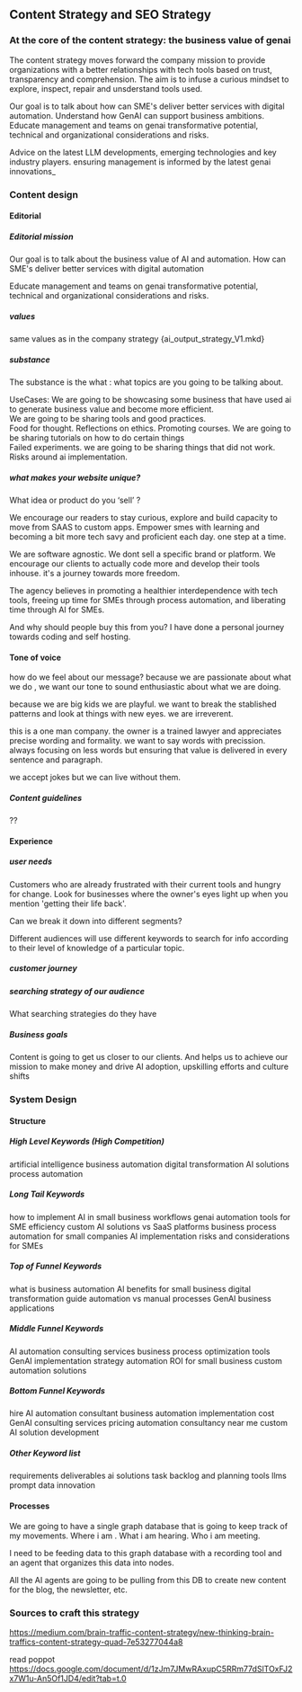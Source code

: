 ## Content Strategy and SEO Strategy


### At the core of the content strategy: the business value of genai

The content strategy moves forward the company mission to provide organizations with a better relationships with tech tools based on trust, transparency and comprehension. The aim is to infuse a curious mindset to explore, inspect, repair and unsderstand tools used.

Our goal is to talk about how can SME's deliver better services with digital automation. Understand how GenAI can support business ambitions. Educate management and teams on genai transformative potential, technical and organizational considerations and risks.

Advice on the latest LLM developments, emerging technologies and key industry players. ensuring management is informed by the latest genai innovations_





### Content design 


#### Editorial

##### Editorial mission

Our goal is to talk about the business value of AI and automation.  How can SME's deliver better services with digital automation

Educate management and teams on genai transformative potential, technical and organizational considerations and risks.


##### values
same values as in the company strategy {ai_output_strategy_V1.mkd}


##### substance
The substance is the what : what topics are you going to be talking about. 

UseCases: We are going to be showcasing some business that have used ai to generate business value and become more efficient.<br>
We are going to be sharing tools and good practices. <br>
Food for thought. Reflections on ethics.
Promoting courses. 
We are going to be sharing tutorials on how to do certain things<br>
Failed experiments. we are going to be sharing things that did not work.<br>
Risks around ai implementation. <br>




##### what makes your website unique? 
What idea or product do you ‘sell’ ?

We encourage our readers to stay curious, explore and build capacity to move from SAAS to custom apps. Empower smes with learning and becoming a bit more tech savy and proficient each day. one step at a time. 

We are software agnostic. We dont sell a specific brand or platform. We encourage our clients to actually code more and develop their tools inhouse. it's a journey towards more freedom. 

The agency believes in promoting a healthier interdependence with tech tools, freeing up time for SMEs through process automation, and liberating time through AI for SMEs.

And why should people buy this from you? I have done a personal journey towards coding and self hosting. 

#### Tone of voice
how do we feel about our message? 
because we are passionate about what we do , we want our tone to sound enthusiastic about what we are doing. 

because we are big kids we are playful. we want to break the stablished patterns and look at things with new eyes. we are irreverent. 

this is a one man company. the owner is a trained lawyer and appreciates precise wording and formality.  we want to say words with precission. always focusing on less words but ensuring that value is delivered in every sentence and paragraph. 

we accept jokes but we can live without them. 

##### Content guidelines
??


#### Experience

##### user needs
Customers who are already frustrated with their current tools and hungry for change. Look for businesses where the owner's eyes light up when you mention 'getting their life back'.

Can we break it down into different segments?

Different audiences will use different keywords to search for info according to their level of knowledge of a particular topic.

##### customer journey

##### searching strategy of our audience
What searching strategies do they have

##### Business goals
Content is going to get us closer to our clients. And helps us to achieve our mission to make money and drive AI adoption, upskilling efforts and culture shifts


### System Design

#### Structure

##### High Level Keywords (High Competition)

artificial intelligence
business automation
digital transformation
AI solutions
process automation

##### Long Tail Keywords

how to implement AI in small business workflows
genai automation tools for SME efficiency
custom AI solutions vs SaaS platforms
business process automation for small companies
AI implementation risks and considerations for SMEs

##### Top of Funnel Keywords

what is business automation
AI benefits for small business
digital transformation guide
automation vs manual processes
GenAI business applications

##### Middle Funnel Keywords

AI automation consulting services
business process optimization tools
GenAI implementation strategy
automation ROI for small business
custom automation solutions

##### Bottom Funnel Keywords

hire AI automation consultant
business automation implementation cost
GenAI consulting services pricing
automation consultancy near me
custom AI solution development




##### Other Keyword list
requirements 
deliverables
ai solutions
task backlog and planning
tools
llms
prompt
data
innovation

#### Processes
We are going to have a single graph database that is going to keep track of my movements. Where i am . What i am hearing. Who i am meeting. 

I need to be feeding data to this graph database with a recording tool and an agent that organizes this data into nodes. 

All the AI agents are going to be pulling from this DB to create new content for the blog, the newsletter, etc. 



### Sources to craft this strategy

https://medium.com/brain-traffic-content-strategy/new-thinking-brain-traffics-content-strategy-quad-7e53277044a8

read poppot
https://docs.google.com/document/d/1zJm7JMwRAxupC5RRm77dSlTOxFJ2x7W1u-An5Of1JD4/edit?tab=t.0

